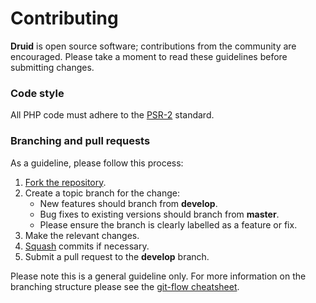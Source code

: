 # Contributing

**Druid** is open source software; contributions from the community are encouraged. Please take a moment to read these guidelines before submitting changes.

### Code style

All PHP code must adhere to the [PSR-2](https://github.com/php-fig/fig-standards/blob/master/accepted/PSR-2-coding-style-guide.md) standard.

### Branching and pull requests

As a guideline, please follow this process:

 1. [Fork the repository](https://help.github.com/articles/fork-a-repo).
 2. Create a topic branch for the change:
    * New features should branch from **develop**.
    * Bug fixes to existing versions should branch from **master**.
    * Please ensure the branch is clearly labelled as a feature or fix.
 3. Make the relevant changes.
 4. [Squash](http://git-scm.com/book/en/Git-Tools-Rewriting-History#Changing-Multiple-Commit-Messages) commits if necessary.
 4. Submit a pull request to the **develop** branch.

Please note this is a general guideline only.
For more information on the branching structure please see the [git-flow cheatsheet](http://danielkummer.github.com/git-flow-cheatsheet/).
